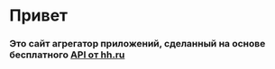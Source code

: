 # Привет

### Это сайт агрегатор приложений, сделанный на основе бесплатного [API от hh.ru](https://api.hh.ru/openapi/redoc)

